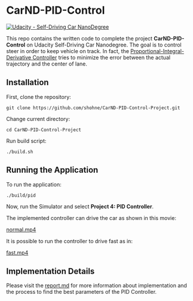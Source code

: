 # CarND-PID-Control
[![Udacity - Self-Driving Car NanoDegree](https://s3.amazonaws.com/udacity-sdc/github/shield-carnd.svg)](http://www.udacity.com/drive)

This repo contains the written code to complete the project **CarND-PID-Control** on Udacity Self-Driving Car Nanodegree. The goal is to control steer in order to keep vehicle on track. In fact, the [Proportional-Integral-Derivative Controller](https://en.wikipedia.org/wiki/PID_controller) tries to minimize the error between the actual trajectory and the center of lane. 

Installation
---
First, clone the repository:
```
git clone https://github.com/shohne/CarND-PID-Control-Project.git
```
Change current directory:
```
cd CarND-PID-Control-Project
```
Run build script:
```
./build.sh
```
Running the Application
---
To run the application:
```
./build/pid
```
Now, run the Simulator and select **Project 4: PID Controller**.

The implemented controller can drive the car as shown in this movie:

[normal.mp4](normal.mp4)

It is possible to run the controller to drive fast as in:

[fast.mp4](fast.mp4)

Implementation Details
---
Please visit the [report.md](report.md) for more information about implementation and the process to find the best parameters of the PID Controller.


